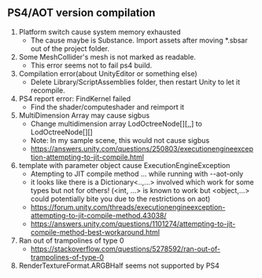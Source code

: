 
## PS4/AOT version compilation
1. Platform switch cause system memory exhausted
    - The cause maybe is Substance. Import assets after moving *.sbsar out of the project folder.
2. Some MeshCollider's mesh is not marked as readable.
    - This error seems not to fail ps4 build.
3. Compilation error(about UnityEditor or something else)
    - Delete Library/ScriptAssemblies folder, then restart Unity to let it recompile.
4. PS4 report error: FindKernel failed
    - Find the shader/computeshader and reimport it
5. MultiDimension Array may cause sigbus
    - Change multidimension array LodOctreeNode[][,,] to LodOctreeNode[][]
    - Note: In my sample scene, this would not cause sigbus
    - https://answers.unity.com/questions/250803/executionengineexception-attempting-to-jit-compile.html
6. template with parameter object cause ExecutionEngineException
    - Atempting to JIT compile method ... while running with --aot-only
    - it looks like there is a Dictionary<..,...> involved which work for some types but not for others! (<int, ...> is known to work but <object,...> could potentially bite you due to the restrictions on aot)
    - https://forum.unity.com/threads/executionengineexception-attempting-to-jit-compile-method.43038/
    - https://answers.unity.com/questions/1101274/attempting-to-jit-compile-method-best-workaround.html
7. Ran out of trampolines of type 0
    - https://stackoverflow.com/questions/5278592/ran-out-of-trampolines-of-type-0
8. RenderTextureFormat.ARGBHalf seems not supported by PS4